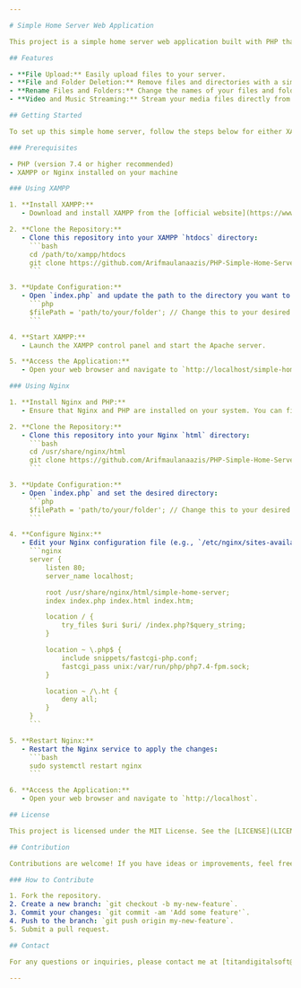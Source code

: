 ```yaml
---

# Simple Home Server Web Application

This project is a simple home server web application built with PHP that allows users to upload, delete, rename files and folders, and stream video and music. It is designed to run on a local server environment using either XAMPP or Nginx.

## Features

- **File Upload:** Easily upload files to your server.
- **File and Folder Deletion:** Remove files and directories with a simple interface.
- **Rename Files and Folders:** Change the names of your files and folders quickly.
- **Video and Music Streaming:** Stream your media files directly from the server.

## Getting Started

To set up this simple home server, follow the steps below for either XAMPP or Nginx.

### Prerequisites

- PHP (version 7.4 or higher recommended)
- XAMPP or Nginx installed on your machine

### Using XAMPP

1. **Install XAMPP:**
   - Download and install XAMPP from the [official website](https://www.apachefriends.org/index.html).

2. **Clone the Repository:**
   - Clone this repository into your XAMPP `htdocs` directory:
     ```bash
     cd /path/to/xampp/htdocs
     git clone https://github.com/Arifmaulanaazis/PHP-Simple-Home-Server.git
     ```

3. **Update Configuration:**
   - Open `index.php` and update the path to the directory you want to use:
     ```php
     $filePath = 'path/to/your/folder'; // Change this to your desired directory
     ```

4. **Start XAMPP:**
   - Launch the XAMPP control panel and start the Apache server.

5. **Access the Application:**
   - Open your web browser and navigate to `http://localhost/simple-home-server`.

### Using Nginx

1. **Install Nginx and PHP:**
   - Ensure that Nginx and PHP are installed on your system. You can find installation instructions for [Nginx](https://www.nginx.com/resources/wiki/start/) and [PHP](https://www.php.net/manual/en/install.php) on their respective websites.

2. **Clone the Repository:**
   - Clone this repository into your Nginx `html` directory:
     ```bash
     cd /usr/share/nginx/html
     git clone https://github.com/Arifmaulanaazis/PHP-Simple-Home-Server.git
     ```

3. **Update Configuration:**
   - Open `index.php` and set the desired directory:
     ```php
     $filePath = 'path/to/your/folder'; // Change this to your desired directory
     ```

4. **Configure Nginx:**
   - Edit your Nginx configuration file (e.g., `/etc/nginx/sites-available/default`) to serve the application:
     ```nginx
     server {
         listen 80;
         server_name localhost;

         root /usr/share/nginx/html/simple-home-server;
         index index.php index.html index.htm;

         location / {
             try_files $uri $uri/ /index.php?$query_string;
         }

         location ~ \.php$ {
             include snippets/fastcgi-php.conf;
             fastcgi_pass unix:/var/run/php/php7.4-fpm.sock;
         }

         location ~ /\.ht {
             deny all;
         }
     }
     ```

5. **Restart Nginx:**
   - Restart the Nginx service to apply the changes:
     ```bash
     sudo systemctl restart nginx
     ```

6. **Access the Application:**
   - Open your web browser and navigate to `http://localhost`.

## License

This project is licensed under the MIT License. See the [LICENSE](LICENSE) file for more details.

## Contribution

Contributions are welcome! If you have ideas or improvements, feel free to submit a pull request or open an issue.

### How to Contribute

1. Fork the repository.
2. Create a new branch: `git checkout -b my-new-feature`.
3. Commit your changes: `git commit -am 'Add some feature'`.
4. Push to the branch: `git push origin my-new-feature`.
5. Submit a pull request.

## Contact

For any questions or inquiries, please contact me at [titandigitalsoft@gmail.com](mailto:titandigitalsoft@gmail.com).

---
```

